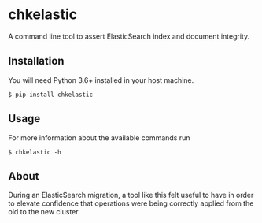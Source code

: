 chkelastic
==========

A command line tool to assert ElasticSearch index and document integrity.

Installation
------------

You will need Python 3.6+ installed in your host machine.

```
$ pip install chkelastic
```

Usage
-----

For more information about the available commands run

```
$ chkelastic -h
```


About
-----

During an ElasticSearch migration, a tool like this felt useful to have in order to elevate confidence that operations were being correctly applied from the old to the new cluster.
